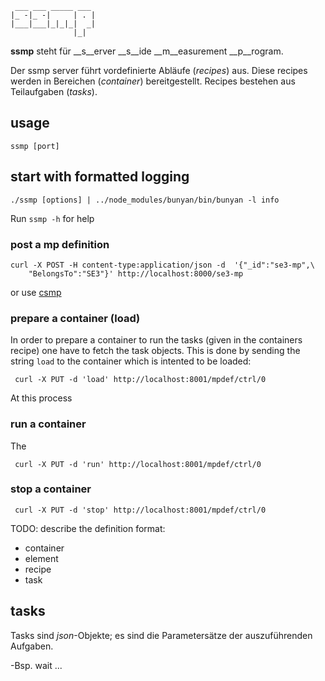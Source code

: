 ```
 ___ ___ _____ ___ 
|_ -|_ -|     | . |
|___|___|_|_|_|  _|
              |_|

```


__ssmp__ steht für  __s__erver __s__ide __m__easurement __p__rogram.

Der ssmp server führt vordefinierte Abläufe (_recipes_) aus. Diese recipes
werden in Bereichen (_container_) bereitgestellt. Recipes bestehen
aus Teilaufgaben (_tasks_).

## usage

```
ssmp [port]
```

## start with formatted logging

```
./ssmp [options] | ../node_modules/bunyan/bin/bunyan -l info
```

Run ```ssmp -h``` for help

### post a mp definition


```
curl -X POST -H content-type:application/json -d  '{"_id":"se3-mp",\
	"BelongsTo":"SE3"}' http://localhost:8000/se3-mp
```

or use [csmp](https://github.com/wactbprot/csmp)

### prepare a container (load)

In order to prepare a container to run the tasks 
(given in the containers recipe) one have to fetch
the task objects. This is done by sending the string
```load``` to the container which is intented to be loaded:

```
 curl -X PUT -d 'load' http://localhost:8001/mpdef/ctrl/0
```
At this process 

### run a container

The 
```
 curl -X PUT -d 'run' http://localhost:8001/mpdef/ctrl/0
```

### stop a container

```
 curl -X PUT -d 'stop' http://localhost:8001/mpdef/ctrl/0
```


TODO: describe the definition format:
* container
* element
* recipe
* task

## tasks

Tasks sind _json_-Objekte;
es sind die Parametersätze der auszuführenden Aufgaben.

-Bsp. wait ...
